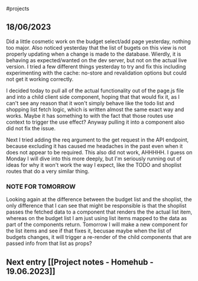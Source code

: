 #projects 

## 18/06/2023
Did a little cosmetic work on the budget select/add page yesterday, nothing too major. Also noticed yesterday that the list of bugets on this view is not properly updating when a change is made to the database. Wierdly, it is behaving as expected/wanted on the dev server, but not on the actual live version. I tried a few different things yesterday to try and fix this including experimenting with the cache: no-store and revalidation options but could not get it working correctly.

I decided today to pull all of the actual functionality out of the page.js file and into a child client side component, hoping that that would fix it, as I can't see any reason that it won't simply behave like the todo list and shopping list fetch logic, which is written almost the same exact way and works. Maybe it has something to with the fact that those routes use context to trigger the use effect? Anyway pulling it into a component also did not fix the issue.

Next I tried adding the req argument to the get request in the API endpoint, because excluding it has caused me headaches in the past even when it does not appear to be required. This also did not work, AHHHHH. I guess on Monday I will dive into this more deeply, but I'm seriously running out of ideas for why it won't work the way I expect, like the TODO and shoplist routes that do a very similar thing.

### NOTE FOR TOMORROW
Looking again at the difference between the budget list and the shoplist, the only difference that I can see that might be responsible is that the shoplist passes the fetched data to a component that renders the the actual list item, whereas on the budget list I am just using list items mapped to the data as part of the components return. Tomorrow I will make a new component for the list items and see if that fixes it, becusae maybe when the list of budgets changes, it will trigger a re-render of the child components that are passed info from that list as props?

## Next entry [[Project notes - Homehub - 19.06.2023]]
